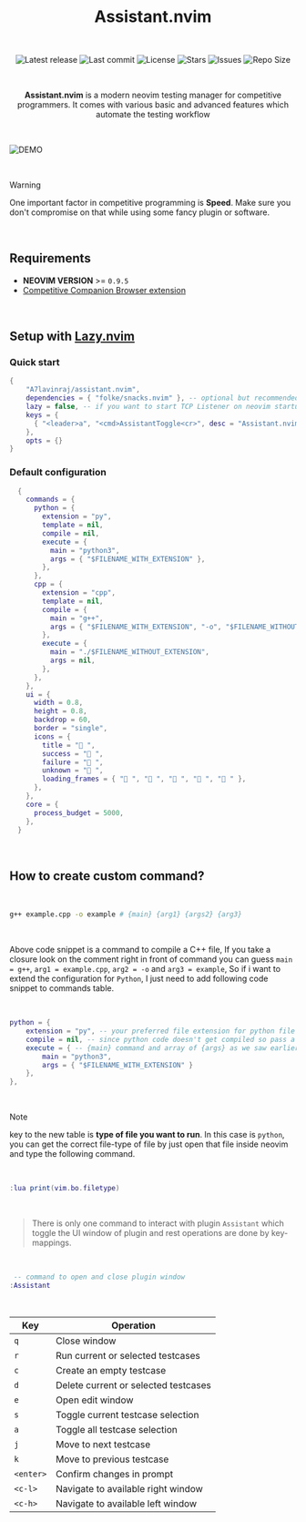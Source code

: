 <h1 align="center">Assistant.nvim</h1>

<br>

<p align="center">
  <img alt="Latest release" src="https://img.shields.io/github/v/release/A7Lavinraj/assistant.nvim?style=for-the-badge&logo=starship&color=C9CBFF&logoColor=D9E0EE&labelColor=302D41&include_prerelease&sort=semver" />
  <img alt="Last commit" src="https://img.shields.io/github/last-commit/A7Lavinraj/assistant.nvim?style=for-the-badge&logo=starship&color=8bd5ca&logoColor=D9E0EE&labelColor=302D41"/>
  <img alt="License" src="https://img.shields.io/github/license/A7Lavinraj/assistant.nvim?style=for-the-badge&logo=starship&color=ee999f&logoColor=D9E0EE&labelColor=302D41" />
  <img alt="Stars" src="https://img.shields.io/github/stars/A7Lavinraj/assistant.nvim?style=for-the-badge&logo=starship&color=c69ff5&logoColor=D9E0EE&labelColor=302D41" />
  <img alt="Issues" src="https://img.shields.io/github/issues/A7Lavinraj/assistant.nvim?style=for-the-badge&logo=bilibili&color=F5E0DC&logoColor=D9E0EE&labelColor=302D41" />
  <img alt="Repo Size" src="https://img.shields.io/github/repo-size/A7Lavinraj/assistant.nvim?color=%23DDB6F2&label=SIZE&logo=codesandbox&style=for-the-badge&logoColor=D9E0EE&labelColor=302D41" />
</p>

<br>

<p align="center"><strong>Assistant.nvim</strong> is a modern neovim testing manager for competitive programmers. It comes with various basic and advanced features which automate the testing workflow
</p>

<br>

![DEMO](https://github.com/user-attachments/assets/24a89357-8ae9-48fa-9c81-5bf97160550a)

<br>

> [!WARNING]
> One important factor in competitive programming is **Speed**.
> Make sure you don't compromise on that while using some fancy plugin or software.

<br>

## Requirements

- **NEOVIM VERSION** >= `0.9.5`
- [Competitive Companion Browser extension](https://github.com/jmerle/competitive-companion)

<br>

## Setup with [Lazy.nvim](https://github.com/folke/lazy.nvim)

### Quick start

```lua
{
    "A7lavinraj/assistant.nvim",
    dependencies = { "folke/snacks.nvim" }, -- optional but recommended
    lazy = false, -- if you want to start TCP Listener on neovim startup
    keys = {
      { "<leader>a", "<cmd>AssistantToggle<cr>", desc = "Assistant.nvim" }
    },
    opts = {}
}
```

### Default configuration

```lua
  {
    commands = {
      python = {
        extension = "py",
        template = nil,
        compile = nil,
        execute = {
          main = "python3",
          args = { "$FILENAME_WITH_EXTENSION" },
        },
      },
      cpp = {
        extension = "cpp",
        template = nil,
        compile = {
          main = "g++",
          args = { "$FILENAME_WITH_EXTENSION", "-o", "$FILENAME_WITHOUT_EXTENSION" },
        },
        execute = {
          main = "./$FILENAME_WITHOUT_EXTENSION",
          args = nil,
        },
      },
    },
    ui = {
      width = 0.8,
      height = 0.8,
      backdrop = 60,
      border = "single",
      icons = {
        title = " ",
        success = " ",
        failure = " ",
        unknown = " ",
        loading_frames = { "󰸴 ", "󰸵 ", "󰸸 ", "󰸷 ", "󰸶 " },
      },
    },
    core = {
      process_budget = 5000,
    },
  }
```

<br>

## How to create custom command?

<br>

```sh
g++ example.cpp -o example # {main} {arg1} {args2} {arg3}
```

<br>

Above code snippet is a command to compile a C++ file, If you take a closure look
on the comment right in front of command you can guess
`main = g++`, `arg1 = example.cpp`, `arg2 = -o` and `arg3 = example`,
So if i want to extend the configuration for `Python`,
I just need to add following code snippet to commands table.

<br>

```lua
python = {
    extension = "py", -- your preferred file extension for python file
    compile = nil, -- since python code doesn't get compiled so pass a nil
    execute = { -- {main} command and array of {args} as we saw earlier.
        main = "python3",
        args = { "$FILENAME_WITH_EXTENSION" }
    },
},
```

<br />

> [!NOTE]
> key to the new table is **type of file you want to run**. In this case is `python`,
> you can get the correct file-type of file by just open that file inside neovim
> and type the following command.

<br />

```lua
:lua print(vim.bo.filetype)
```

<br />

> There is only one command to interact with plugin `Assistant`
> which toggle the UI window of plugin and rest operations are done by key-mappings.

<br />

```lua
 -- command to open and close plugin window
:Assistant
```

<br />

| Key       | Operation                            |
| --------- | ------------------------------------ |
| `q`       | Close window                         |
| `r`       | Run current or selected testcases    |
| `c`       | Create an empty testcase             |
| `d`       | Delete current or selected testcases |
| `e`       | Open edit window                     |
| `s`       | Toggle current testcase selection    |
| `a`       | Toggle all testcase selection        |
| `j`       | Move to next testcase                |
| `k`       | Move to previous testcase            |
| `<enter>` | Confirm changes in prompt            |
| `<c-l>`   | Navigate to available right window   |
| `<c-h>`   | Navigate to available left window    |
